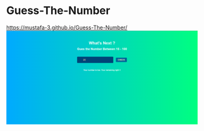 # Guess-The-Number

https://mustafa-3.github.io/Guess-The-Number/
![](https://github.com/mustafa-3/Guess-The-Number/blob/master/images/Preview-guess.png)
